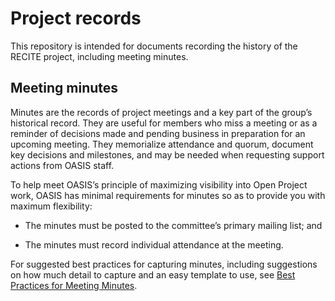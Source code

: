 # Project records

This repository is intended for documents recording the history of the RECITE project, including meeting minutes.

## Meeting minutes

Minutes are the records of project meetings and a key part of the group’s historical record. They are useful for members 
who miss a meeting or as a reminder of decisions made and pending business in preparation for an upcoming meeting. 
They memorialize attendance and quorum, document key decisions and milestones, and may be needed when requesting support actions from OASIS staff.

To help meet OASIS’s principle of maximizing visibility into Open Project work, OASIS has minimal requirements for minutes so as to provide you 
with maximum flexibility:

- The minutes must be posted to the committee’s primary mailing list; and

- The minutes must record individual attendance at the meeting.

For suggested best practices for capturing minutes, including suggestions on how much detail to capture and an easy template to use, see [Best Practices for Meeting Minutes](http://docs.oasis-open.org/templates/TCHandbook/Best-practices-for-meeting-minutes-v1.0.html). 
